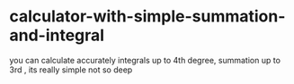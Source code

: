 # calculator-with-simple-summation-and-integral
you can calculate accurately integrals up to 4th degree, summation up to 3rd , its really simple not so deep 

